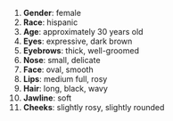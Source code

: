 1. **Gender**: female  
2. **Race**: hispanic  
3. **Age**: approximately 30 years old  
4. **Eyes**: expressive, dark brown  
5. **Eyebrows**: thick, well-groomed  
6. **Nose**: small, delicate  
7. **Face**: oval, smooth  
8. **Lips**: medium full, rosy  
9. **Hair**: long, black, wavy  
10. **Jawline**: soft  
11. **Cheeks**: slightly rosy, slightly rounded  